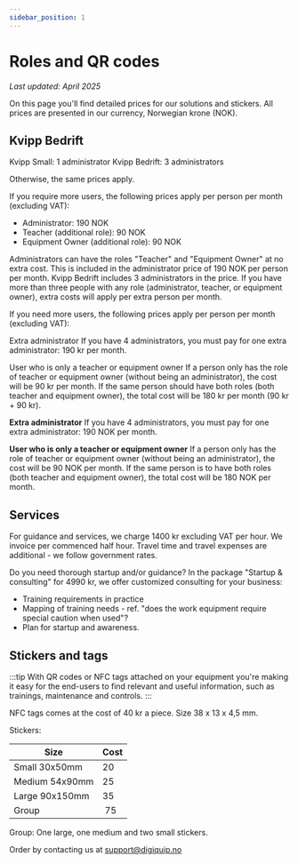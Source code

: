 ```yaml
---
sidebar_position: 1
---
```

# Roles and QR codes

*Last updated: April 2025*

On this page you'll find detailed prices for our solutions and stickers. All prices are presented in our currency, Norwegian krone (NOK).

## Kvipp Bedrift

Kvipp Small: 1 administrator
Kvipp Bedrift: 3 administrators

Otherwise, the same prices apply.

If you require more users, the following prices apply per person per month (excluding VAT):
- Administrator: 190 NOK
- Teacher (additional role): 90 NOK
- Equipment Owner (additional role): 90 NOK

Administrators can have the roles "Teacher" and "Equipment Owner" at no extra cost. This is included in the administrator price of 190 NOK per person per month. Kvipp Bedrift includes 3 administrators in the price. If you have more than three people with any role (administrator, teacher, or equipment owner), extra costs will apply per extra person per month.

If you need more users, the following prices apply per person per month (excluding VAT):

Extra administrator
If you have 4 administrators, you must pay for one extra administrator: 190 kr per month.

User who is only a teacher or equipment owner
If a person only has the role of teacher or equipment owner (without being an administrator), the cost will be 90 kr per month. If the same person should have both roles (both teacher and equipment owner), the total cost will be 180 kr per month (90 kr + 90 kr).

**Extra administrator**
If you have 4 administrators, you must pay for one extra administrator: 190 NOK per month.

**User who is only a teacher or equipment owner**
If a person only has the role of teacher or equipment owner (without being an administrator), the cost will be 90 NOK per month. If the same person is to have both roles (both teacher and equipment owner), the total cost will be 180 NOK per month.

## Services
For guidance and services, we charge 1400 kr excluding VAT per hour. We invoice per commenced half hour. Travel time and travel expenses are additional - we follow government rates.

Do you need thorough startup and/or guidance? In the package "Startup & consulting" for 4990 kr, we offer customized consulting for your business:
* Training requirements in practice
* Mapping of training needs - ref. "does the work equipment require special caution when used"?
* Plan for startup and awareness.

## Stickers and tags

:::tip
With QR codes or NFC tags attached on your equipment you're making it easy for the end-users to find relevant and useful information, such as trainings, maintenance and controls.
:::

NFC tags comes at the cost of 40 kr a piece. Size 38 x 13 x 4,5 mm.

Stickers:

Size    |Cost| 
| ------------|----|
| Small 30x50mm| 20|
| Medium 54x90mm | 25| 
| Large 90x150mm| 35|
| Group | 75| 

Group: One large, one medium and two small stickers.

Order by contacting us at support@digiquip.no